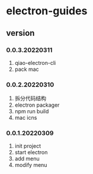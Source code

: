 # electron-guides

## version
### 0.0.3.20220311
1. qiao-electron-cli
2. pack mac

### 0.0.2.20220310
1. 拆分代码结构
2. electron packager
3. npm run build
4. mac icns

### 0.0.1.20220309
1. init project
2. start electron
3. add menu
4. modify menu

